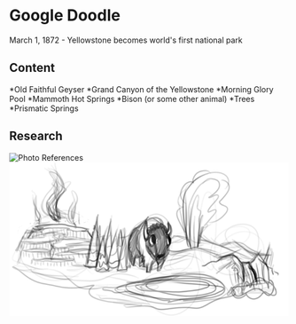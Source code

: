 # Google Doodle

March 1, 1872 - Yellowstone becomes world's first national park

## Content

*Old Faithful Geyser
*Grand Canyon of the Yellowstone
*Morning Glory Pool
*Mammoth Hot Springs
*Bison (or some other animal)
*Trees
*Prismatic Springs

## Research
![Photo References](img/yellowstone-reference.png)
![Doodle Sketch](img/yellowstone-sketch.png)